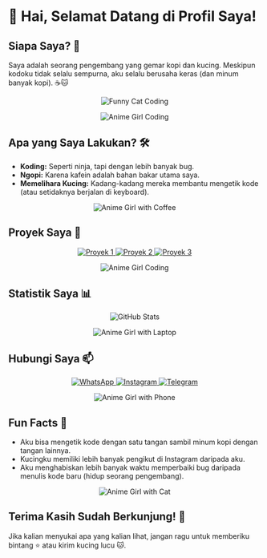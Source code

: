 # 👋 Hai, Selamat Datang di Profil Saya!

## Siapa Saya? 🤔
Saya adalah seorang pengembang yang gemar kopi dan kucing. Meskipun kodoku tidak selalu sempurna, aku selalu berusaha keras (dan minum banyak kopi). ☕🐱

<p align="center">
  <img src="https://f.uguu.se/REEvSzPb.mp4" alt="Funny Cat Coding">
</p>

<p align="center">
  <img src="https://f.uguu.se/REEvSzPb.mp4" alt="Anime Girl Coding">
</p>

## Apa yang Saya Lakukan? 🛠️
- **Koding:** Seperti ninja, tapi dengan lebih banyak bug.
- **Ngopi:** Karena kafein adalah bahan bakar utama saya.
- **Memelihara Kucing:** Kadang-kadang mereka membantu mengetik kode (atau setidaknya berjalan di keyboard).

<p align="center">
  <img src="https://f.uguu.se/REEvSzPb.mp4" alt="Anime Girl with Coffee">
</p>

## Proyek Saya 🧩
<p align="center">
  <a href="https://github.com/yourusername/yourrepository1">
    <img src="https://f.uguu.se/REEvSzPb.mp4" alt="Proyek 1">
  </a>
  <a href="https://github.com/yourusername/yourrepository2">
    <img src="https://f.uguu.se/REEvSzPb.mp4" alt="Proyek 2">
  </a>
  <a href="https://github.com/yourusername/yourrepository3">
    <img src="https://f.uguu.se/REEvSzPb.mp4" alt="Proyek 3">
  </a>
</p>

<p align="center">
  <img src="https://f.uguu.se/REEvSzPb.mp4" alt="Anime Girl Coding">
</p>

## Statistik Saya 📊
<p align="center">
  <img src="https://github-readme-stats.vercel.app/api?username=yourusername&show_icons=true&theme=radical" alt="GitHub Stats">
</p>

<p align="center">
  <img src="https://f.uguu.se/REEvSzPb.mp4" alt="Anime Girl with Laptop">
</p>

## Hubungi Saya 📫
<p align="center">
  <a href="https://wa.me/yourwhatsappnumber">
    <img src="https://img.shields.io/badge/WhatsApp-25D366?style=flat-square&logo=whatsapp&logoColor=white" alt="WhatsApp">
  </a>
  <a href="https://instagram.com/yourinstagram">
    <img src="https://img.shields.io/badge/Instagram-E4405F?style=flat-square&logo=instagram&logoColor=white" alt="Instagram">
  </a>
  <a href="https://t.me/yourtelegram">
    <img src="https://img.shields.io/badge/Telegram-2CA5E0?style=flat-square&logo=telegram&logoColor=white" alt="Telegram">
  </a>
</p>

<p align="center">
  <img src="https://f.uguu.se/REEvSzPb.mp4" alt="Anime Girl with Phone">
</p>

## Fun Facts 🥳
- Aku bisa mengetik kode dengan satu tangan sambil minum kopi dengan tangan lainnya.
- Kucingku memiliki lebih banyak pengikut di Instagram daripada aku.
- Aku menghabiskan lebih banyak waktu memperbaiki bug daripada menulis kode baru (hidup seorang pengembang).

<p align="center">
  <img src="https://f.uguu.se/REEvSzPb.mp4" alt="Anime Girl with Cat">
</p>

## Terima Kasih Sudah Berkunjung! 🙌
Jika kalian menyukai apa yang kalian lihat, jangan ragu untuk memberiku bintang ⭐ atau kirim kucing lucu 🐱.
